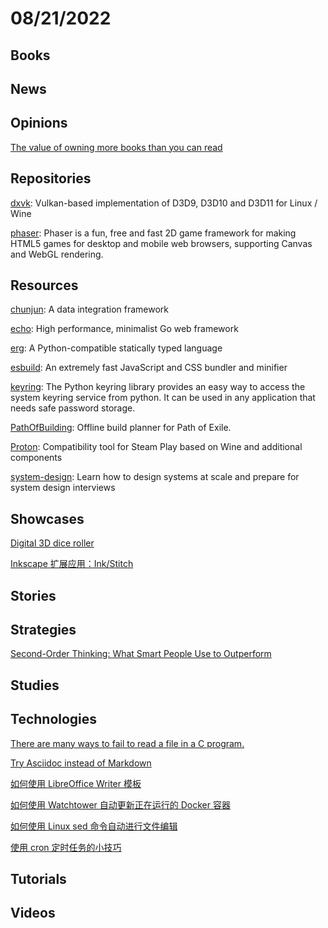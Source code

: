 # 08/21/2022

## Books

## News

## Opinions
[The value of owning more books than you can read](https://bigthink.com/neuropsych/do-i-own-too-many-books/)

## Repositories
[dxvk](https://github.com/doitsujin/dxvk): Vulkan-based implementation of D3D9, D3D10 and D3D11 for Linux / Wine

[phaser](https://github.com/photonstorm/phaser): Phaser is a fun, free and fast 2D game framework for making HTML5 games for desktop and mobile web browsers, supporting Canvas and WebGL rendering.

## Resources
[chunjun](https://github.com/DTStack/chunjun): A data integration framework

[echo](https://github.com/labstack/echo): High performance, minimalist Go web framework

[erg](https://github.com/erg-lang/erg): A Python-compatible statically typed language

[esbuild](https://github.com/evanw/esbuild): An extremely fast JavaScript and CSS bundler and minifier

[keyring](https://github.com/jaraco/keyring): The Python keyring library provides an easy way to access the system keyring service from python. It can be used in any application that needs safe password storage.

[PathOfBuilding](https://github.com/PathOfBuildingCommunity/PathOfBuilding): Offline build planner for Path of Exile.

[Proton](https://github.com/ValveSoftware/Proton): Compatibility tool for Steam Play based on Wine and additional components

[system-design](https://github.com/karanpratapsingh/system-design): Learn how to design systems at scale and prepare for system design interviews

## Showcases
[Digital 3D dice roller](https://dddice.com/)

[Inkscape 扩展应用：Ink/Stitch](https://linux.cn/article-14935-1.html)

## Stories

## Strategies
[Second-Order Thinking: What Smart People Use to Outperform](https://fs.blog/second-order-thinking/)

## Studies

## Technologies
[There are many ways to fail to read a file in a C program.](https://colinpaice.blog/2022/08/06/there-are-many-ways-to-fail-to-read-a-file-in-a-c-program/)

[Try Asciidoc instead of Markdown](https://opensource.com/article/22/8/drop-markdown-asciidoc)

[如何使用 LibreOffice Writer 模板](https://linux.cn/article-14925-1.html)

[如何使用 Watchtower 自动更新正在运行的 Docker 容器](https://linux.cn/article-14926-1.html)

[如何使用 Linux sed 命令自动进行文件编辑](https://linux.cn/article-14938-1.html)

[使用 cron 定时任务的小技巧](https://linux.cn/article-14932-1.html)

## Tutorials

## Videos
